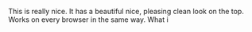 This is really nice. It has a beautiful nice, pleasing clean look on the top. Works on every browser in the same way. What i
